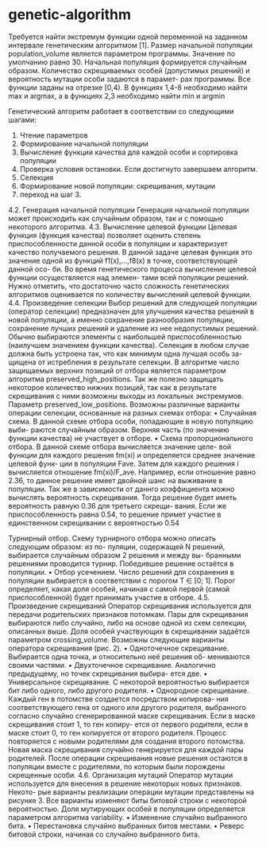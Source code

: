 # genetic-algorithm
Требуется найти экстремум функции одной переменной на заданном интервале генетическим
алгоритмом [1].
Размер начальной популяции population_volume является параметром программы. Значение
по умолчанию равно 30. Начальная популяция формируется случайным образом. Количество
скрещиваемых особей (допустимых решений) и вероятность мутации особи задаются в парамет-
рах программы.
Все функции заданы на отрезке [0,4). В функциях 1,4-8 необходимо найти max и argmax, а
в функциях 2,3 необходимо найти min и argmin

Генетический алгоритм работает в соответствии со следующими шагами:
1. Чтение параметров
2. Формирование начальной популяции
3. Вычисление функции качества для каждой особи и сортировка популяции
4. Проверка условия остановки. Если достигнуто завершаем алгоритм.
5. Селекция
6. Формирование новой популяции: cкрещивания, мутации
7. переход на шаг 3.

4.2. Генерация начальной популяции
Генерация начальной популяции может происходить как случайным образом, так и с помощью
некоторого алгоритма.
4.3. Вычисление целевой функции
Целевая функция (функция качества) позволяет оценить степень приспособленности данной
особи в популяции и характеризует качество получаемого решения. В данной задаче целевая
функция это значение одной из функций f1(x),...,f8(x) в точке, соответствующей данной осо-
би. Во время генетического процесса вычисление целевой функции осуществляется над элемен-
тами всей популяции решений. Нужно отметить, что достаточно часто сложность генетических
алгоритмов оценивается по количеству вычислений целевой функции.
4.4. Произведение селекции
Выбор решений для следующей популяции (оператор селекции) предназначен для улучшения
качества решений в новой популяции, а именно сохранение разнообразия популяции, сохранение
лучших решений и удаление из нее недопустимых решений. Обычно выбираются элементы с
наибольшей приспособленностью (наилучшем значением функции качества).
Селекция в любом случае должна быть устроена так, что как минимум одна лучшая особь за-
щищена от истребления в результате селекции. В алгоритме число защищаемых верхних позиций
от отбора является параметром алгоритма preserved_high_positions. Так же полезно защищать
некоторое количество нижних позиций, так как в результате скрещивания с ними возможны
выходы из локальных экстремумов. Параметр preserved_low_positions.
Возможны различные варианты операции селекции, основанные на разных схемах отбора:
• Случайная схема. В данной схеме отбора особи, попадающие в новую популяцию выби-
раются случайным образом. Верхняя часть (по значению функции качества) не участвует
в отборе.
• Схема пропорционального отбора. В данной схеме отбора вычисляется значение целе-
вой функции для каждого решения fm(xi) и определяется среднее значение целевой функ-
ции в популяции Fave. Затем для каждого решения i вычисляется отношение fm(xi)/F_ave. 
Например, если отношение равно 2.36, то данное решение имеет двойной шанс на выживание в
популяции. Так же в зависимости от даннго коэффициента можно вычислять вероятность
скрещивания. Тогда решение будет иметь вероятность равную 0.36 для третьего скрещи-
вания. Если же приспособленность равна 0.54, то решение примет участие в единственном
скрещивании с вероятностью 0.54

Турнирный отбор. Схему турнирного отбора можно описать следующим образом: из по-
пуляции, содержащей N решений, выбирается случайным образом 2 решения и между вы-
бранными решениями проводится турнир. Победившее решение остаётся в популяции.
• Отбор усечением. Число решений для сохранения в популяции выбирается в соответствии
с порогом T ∈ [0; 1]. Порог определяет, какая доля особей, начиная с самой первой (самой
приспособленной) будет принимать участие в отборе.
4.5. Произведение скрещиваний
Оператор скрещивания используется для передачи родительских признаков потомкам. Пары
для скрещивания выбираются либо случайно, либо на основе одной из схем селекции, описанных
выше.
Доля особей участвующих в скрещивании задаётся параметром crossing_volume.
Возможны следующие варианты оператора скрещивания (рис. 2).
• Одноточечное скрещивание. Выбирается одна точка, и относительно неё решения об-
мениваются своими частями.
• Двухточечное скрещивание. Аналогично предыдущему, но точек скрещивания выбира-
ется две.
• Универсальное скрещивание. С некоторой вероятностью выбирается бит либо одного,
либо другого родителя.
• Однородное скрещивание. Каждый ген в потомстве создается посредством копирова-
ния соответствующего гена от одного или другого родителя, выбранного согласно случайно
сгенерированной маске скрещивания. Если в маске скрещивания стоит 1, то ген копиру-
ется от первого родителя, если в маске стоит 0, то ген копируется от второго родителя.
Процесс повторяется с новыми родителями для создания второго потомства. Новая маска
скрещивания случайно генерируется для каждой пары родителей.
После операции скрещивания новые решения остаются в популяции вместе с родителями, по
которым были порождены скрещенные особи.
4.6. Организация мутаций
Оператор мутации используется для внесения в решение некоторых новых признаков. Некото-
рые варианты реализации операции мутации представлены на рисунке 3. Все варианты изменяют
биты битовой строки с некоторой вероятностью.
Доля мутирующих особей в популяции определяется параметром алгоритма variability.
• Изменение случайно выбранного бита.
• Перестановка случайно выбранных битов местами.
• Реверс битовой строки, начиная со случайно выбранного бита.

